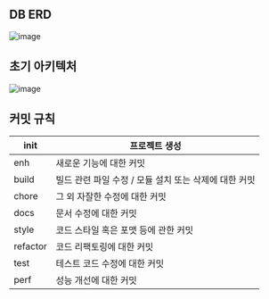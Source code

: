 ## DB ERD
![image](https://github.com/LikeLion-Kit/LikeLion-Kit-Backend/assets/96743351/a59ba9a3-e136-45bf-87d0-d1b6097cb5b8)


## 초기 아키텍처
![image](https://github.com/LikeLion-Kit/LikeLion-Kit-Backend/assets/96743351/cf89a1ed-7683-4f40-bcff-9b632d37f3f4)


## 커밋 규칙

| init | 프로젝트 생성 |
| --- | --- |
| enh | 새로운 기능에 대한 커밋 |
| build | 빌드 관련 파일 수정 / 모듈 설치 또는 삭제에 대한 커밋 |
| chore | 그 외 자잘한 수정에 대한 커밋 |
| docs | 문서 수정에 대한 커밋 |
| style | 코드 스타일 혹은 포맷 등에 관한 커밋 |
| refactor | 코드 리팩토링에 대한 커밋 |
| test | 테스트 코드 수정에 대한 커밋 |
| perf | 성능 개선에 대한 커밋 |
